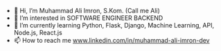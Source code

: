 - 👋 Hi, I’m Muhammad Ali Imron, S.Kom. (Call me Ali)
- 👀 I’m interested in SOFTWARE ENGINEER BACKEND
- 🌱 I’m currently learning Python, Flask, Django, Machine Learning, API, Node.js, React.js
- 📫 How to reach me www.linkedin.com/in/muhammad-ali-imron-dev

<!---
alimrndev/alimrndev is a ✨ special ✨ repository because its `README.md` (this file) appears on your GitHub profile.
You can click the Preview link to take a look at your changes.
--->
